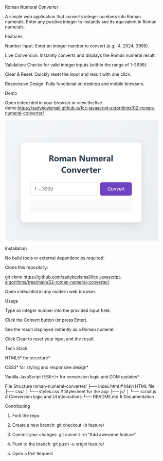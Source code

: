 Roman Numeral Converter

A simple web application that converts integer numbers into Roman numerals. Enter any positive integer to instantly see its equivalent in Roman numerals.

Features

Number Input: Enter an integer number to convert (e.g., 4, 2024, 3999).

Live Conversion: Instantly converts and displays the Roman numeral result.

Validation: Checks for valid integer inputs (within the range of 1–3999).

Clear & Reset: Quickly reset the input and result with one click.

Responsive Design: Fully functional on desktop and mobile browsers.

Demo

Open index.html in your browser or view the live demo:https://sadykovismail.github.io/fcc-javascript-algorithms/02-roman-numeral-converter/

![Screenshot of the Palindrome Checker](./screenshot.png)

Installation

No build tools or external dependencies required!

Clone this repository:

git clone https://github.com/sadykovIsmail/fcc-javascript-algorithms/tree/main/02-roman-numeral-converter/

Open index.html in any modern web browser.

Usage

Type an integer number into the provided input field.

Click the Convert button (or press Enter).

See the result displayed instantly as a Roman numeral.

Click Clear to reset your input and the result.

Tech Stack

HTML5* for structure*

CSS3* for styling and responsive design*

Vanilla JavaScript (ES6+)* for conversion logic and DOM updates*

File Structure
roman-numeral-converter/
├── index.html            # Main HTML file
├── css/
│   └── styles.css        # Stylesheet for the app
├── js/
│   └── script.js         # Conversion logic and UI interactions
└── README.md             # Documentation

Contributing
1) Fork the repo

2) Create a new branch:
git checkout -b feature/<your-branch-name>

3) Commit your changes:
git commit -m "Add awesome feature"

4) Push to the branch:
git push -u origin feature/<your-branch-name>

5) Open a Pull Request